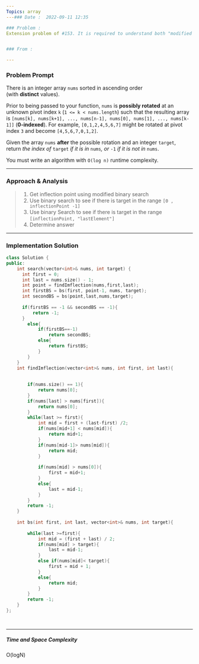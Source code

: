 ```yaml
---
Topics: array
---### Date :  2022-09-11 12:35

### Problem :  
Extension problem of #153. It is required to understand both "modified binary search" and "regular binary search"


### From :

---
```

### Problem Prompt
There is an integer array `nums` sorted in ascending order (with **distinct** values).

Prior to being passed to your function, `nums` is **possibly rotated** at an unknown pivot index `k` (`1 <= k < nums.length`) such that the resulting array is `[nums[k], nums[k+1], ..., nums[n-1], nums[0], nums[1], ..., nums[k-1]]` (**0-indexed**). For example, `[0,1,2,4,5,6,7]` might be rotated at pivot index `3` and become `[4,5,6,7,0,1,2]`.

Given the array `nums` **after** the possible rotation and an integer `target`, return _the index of_ `target` _if it is in_ `nums`_, or_ `-1` _if it is not in_ `nums`.

You must write an algorithm with `O(log n)` runtime complexity.


---
### Approach & Analysis
>1. Get inflection point using modified binary search
>2. Use binary search to see if there is target in the range
>`[0 , inflectionPoint -1]`
>3. Use binary Search to see if there is target in the range 
>`[inflectionPoint, "lastElement"]`
>4. Determine answer

---
### Implementation Solution
```cpp
class Solution {
public:
    int search(vector<int>& nums, int target) {
      int first = 0;
      int last = nums.size() - 1;
      int point = findImflection(nums,first,last);
      int firstBS = bs(first, point-1, nums, target);
      int secondBS = bs(point,last,nums,target);
        
      if(firstBS == -1 && secondBS == -1){
          return -1;
      }
        else{
            if(firstBS==-1)
                return secondBS;
            else{
                return firstBS;
            }
        }
    }
    int findImflection(vector<int>& nums, int first, int last){
        
        
        if(nums.size() == 1){
            return nums[0];
        }
        if(nums[last] > nums[first]){
            return nums[0];
        } 
        while(last >= first){
            int mid = first + (last-first) /2;
            if(nums[mid+1] < nums[mid]){
                return mid+1;
            }
            if(nums[mid-1]> nums[mid]){
                return mid;
            }
            
            if(nums[mid] > nums[0]){
                first = mid+1;
            }
            else{
                last = mid-1;
            }
        }
        return -1;
    }
    
    int bs(int first, int last, vector<int>& nums, int target){
        
        while(last >=first){
            int mid = (first + last) / 2;
            if(nums[mid] > target){
                last = mid-1;
            }
            else if(nums[mid]< target){
                first = mid + 1;
            }
            else{
                return mid;
            }
        }
        return -1;
    }
};




```


---
##### Time and Space Complexity
O(logN)

